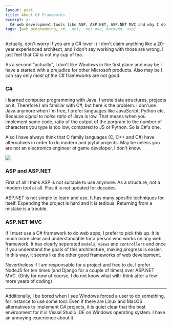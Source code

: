 ```yaml
---
layout: post
title: About C# Frameworks
excerpt: >-
  C# web development tools like ASP, ASP.NET, ASP.NET MVC and why I do not like them.
tags: [web programming, c#, .net, .net mvc, backend, asp]
---
```


Actually, don't worry if you are a C# lover :) I don't claim anything like a 20-year experienced architect, and I don't say working with those are wrong. I just feel that C# is not my cup of tea.

As a second "actually", I don't like Windows in the first place and may be I have a started with a prejudice for other Microsoft products. Also may be I can say only *most of the* C# frameworks are not good.

### C#

I learned computer programming with Java. I wrote data structures, projects on it. Therefore I am familiar with C#, but here is the problem: I don'use Java anymore when I'm free, I prefer languages like JavaScript, Python etc. Because *signal to noise ratio* of Java is low. That means when you implement some code, ratio of the output of the porgram to the number of characters you type is too low, compared to JS or Python. So is C#'s one.

Also I have always think that C family languages (C, C++ and C#) have alternatives in order to do modern and joyful projects. May be unless you are not an electronics engineer ot game developer, I don't know. 

![](https://jmmjsta.blob.core.windows.net/cache/900_1157_mvc.jpg)

### ASP and ASP.NET

First of all I think ASP is not suitable to use anymore. As a structure, not a modern tool at all. Plus it is not updated for decades. 

ASP.NET is not simple to learn and use. It has many spesific techniques for itself. Expending the project is hard and it is tedious. Returning from a mistake is a trouble.

### ASP.NET MVC 

If I must use a C# framework to do web apps, I prefer to pick this up. It is much more clear and understandable for a person who works on any web framework. It has clearly seperated `models`, `views` and `controllers` and once if you understand the goals of this architecture, making progress is easier. In this way, it seems like the other good frameworks of web development.

Nevertheless if I am responsable for a project and free to do, I prefer NodeJS for ten times (and Django for a couple of times) over ASP.NET MVC. (Only for now of course, I do not know what will I think after a few more years of coding)

***

Additionally, I be bored when I see Windows forced a user to do something, for instance to use some tool. Even if there are Linux and MacOS alternatives to implement C# projects, it is quiet clear that the best environment for it is Visual Studio IDE on Windows operating system. I have an annoying experience about it. 